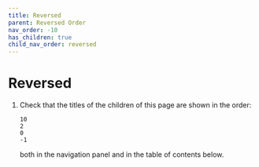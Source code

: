 ```yaml
---
title: Reversed
parent: Reversed Order
nav_order: -10
has_children: true
child_nav_order: reversed
---
```


# Reversed

1.  Check that the titles of the children of this page are shown in the order:
    
    ```
    10
    2
    0
    -1
    ```
    
    both in the navigation panel and in the table of contents below.

